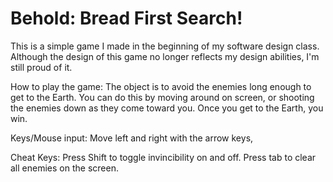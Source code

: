 # Behold: Bread First Search!

This is a simple game I made in the beginning of my software design class. Although the design of this game no longer reflects my design abilities, I'm still proud of it.

How to play the game: The object is to avoid the enemies long enough to get to the Earth. You can do this by moving around on screen, or shooting the enemies down as they come toward you. Once you get to the Earth, you win.

Keys/Mouse input: Move left and right with the arrow keys, 

Cheat Keys: Press Shift to toggle invincibility on and off. Press tab to clear all enemies on the screen.

